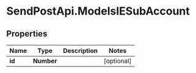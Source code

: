 # SendPostApi.ModelsIESubAccount

## Properties
Name | Type | Description | Notes
------------ | ------------- | ------------- | -------------
**id** | **Number** |  | [optional] 


